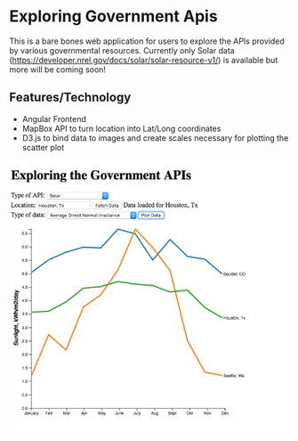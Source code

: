 # Exploring Government Apis

This is a bare bones web application for users to explore the APIs provided by various governmental resources. Currently only Solar data (https://developer.nrel.gov/docs/solar/solar-resource-v1/) is available but more will be coming soon!


## Features/Technology

- Angular Frontend
- MapBox API to turn location into Lat/Long coordinates
- D3.js to bind data to images and create scales necessary for plotting the scatter plot


![demo][demoImg]





[demoImg]: ./example.png "Example"
